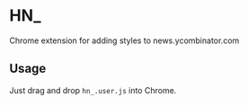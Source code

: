 HN_
===
Chrome extension for adding styles to news.ycombinator.com

Usage
-----
Just drag and drop `hn_.user.js` into Chrome.